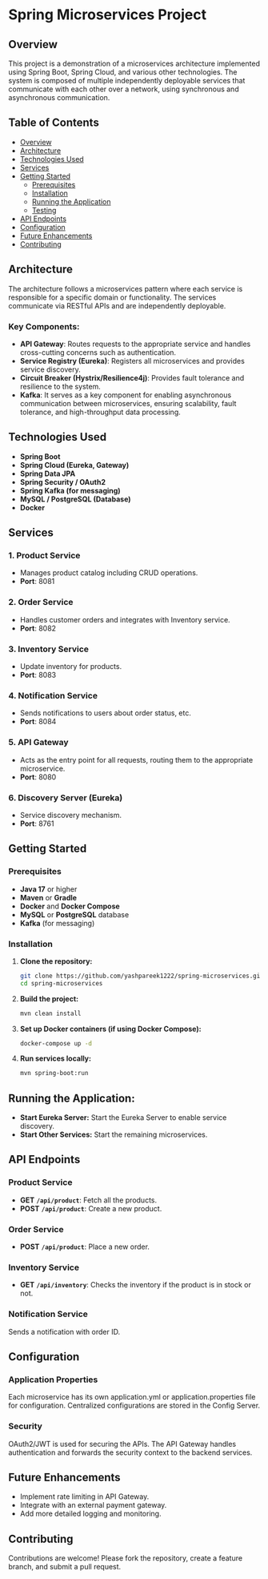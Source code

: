# Spring Microservices Project

## Overview

This project is a demonstration of a microservices architecture implemented using Spring Boot, Spring Cloud, and various other technologies. The system is composed of multiple independently deployable services that communicate with each other over a network, using synchronous and asynchronous communication.

## Table of Contents

- [Overview](#overview)
- [Architecture](#architecture)
- [Technologies Used](#technologies-used)
- [Services](#services)
- [Getting Started](#getting-started)
    - [Prerequisites](#prerequisites)
    - [Installation](#installation)
    - [Running the Application](#running-the-application)
    - [Testing](#testing)
- [API Endpoints](#api-endpoints)
- [Configuration](#configuration)
- [Future Enhancements](#future-enhancements)
- [Contributing](#contributing)

## Architecture

The architecture follows a microservices pattern where each service is responsible for a specific domain or functionality. The services communicate via RESTful APIs and are independently deployable.

### Key Components:

- **API Gateway**: Routes requests to the appropriate service and handles cross-cutting concerns such as authentication.
- **Service Registry (Eureka)**: Registers all microservices and provides service discovery.
- **Circuit Breaker (Hystrix/Resilience4j)**: Provides fault tolerance and resilience to the system.
- **Kafka**: It serves as a key component for enabling asynchronous communication between microservices, ensuring scalability, fault tolerance, and high-throughput data processing.

## Technologies Used

- **Spring Boot**
- **Spring Cloud (Eureka, Gateway)**
- **Spring Data JPA**
- **Spring Security / OAuth2**
- **Spring Kafka (for messaging)**
- **MySQL / PostgreSQL (Database)**
- **Docker**

## Services

### 1. **Product Service**
- Manages product catalog including CRUD operations.
- **Port**: 8081

### 2. **Order Service**
- Handles customer orders and integrates with Inventory service.
- **Port**: 8082

### 3. **Inventory Service**
- Update inventory for products.
- **Port**: 8083

### 4. **Notification Service**
- Sends notifications to users about order status, etc.
- **Port**: 8084

### 5. **API Gateway**
- Acts as the entry point for all requests, routing them to the appropriate microservice.
- **Port**: 8080

### 6. **Discovery Server (Eureka)**
- Service discovery mechanism.
- **Port**: 8761


## Getting Started

### Prerequisites

- **Java 17** or higher
- **Maven** or **Gradle**
- **Docker** and **Docker Compose**
- **MySQL** or **PostgreSQL** database
- **Kafka** (for messaging)

### Installation

1. **Clone the repository:**
   ```bash
   git clone https://github.com/yashpareek1222/spring-microservices.git
   cd spring-microservices

2. **Build the project:**
    ```bash
   mvn clean install
   
3. **Set up Docker containers (if using Docker Compose):**
    ```bash
   docker-compose up -d

4. **Run services locally:**
    ```bash
   mvn spring-boot:run

## Running the Application:
- **Start Eureka Server:** Start the Eureka Server to enable service discovery.
- **Start Other Services:** Start the remaining microservices.

## API Endpoints
### Product Service
- **GET** **`/api/product`**: Fetch all the products.
- **POST** **`/api/product`**: Create a new product.
### Order Service
- **POST** **`/api/product`**: Place a new order.
### Inventory Service
- **GET** **`/api/inventory`**: Checks the inventory if the product is in stock or not.
### Notification Service
 Sends a notification with order ID.

## Configuration
### Application Properties
Each microservice has its own application.yml or application.properties file for configuration. Centralized configurations are stored in the Config Server.

### Security
OAuth2/JWT is used for securing the APIs. The API Gateway handles authentication and forwards the security context to the backend services.

## Future Enhancements
- Implement rate limiting in API Gateway.
- Integrate with an external payment gateway.
- Add more detailed logging and monitoring.

## Contributing
Contributions are welcome! Please fork the repository, create a feature branch, and submit a pull request.